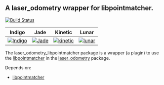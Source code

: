 A laser_odometry wrapper for libpointmatcher.
---

[![Build Status](https://travis-ci.org/artivis/laser_odometry_libpointmatcher.svg?branch=master)](https://travis-ci.org/artivis/laser_odometry_libpointmatcher)

| Indigo            | Jade              | Kinetic            | Lunar              |
|-------------------|-------------------|--------------------|--------------------|
| [![Indigo][1]][5] | [![Jade][2]][5]   | [![kinetic][3]][5] | [![lunar][4]][5]   |

[1]: https://travis-matrix-badges.herokuapp.com/repos/artivis/laser_odometry_libpointmatcher/branches/master/1
[2]: https://travis-matrix-badges.herokuapp.com/repos/artivis/laser_odometry_libpointmatcher/branches/master/4
[3]: https://travis-matrix-badges.herokuapp.com/repos/artivis/laser_odometry_libpointmatcher/branches/master/7
[4]: https://travis-matrix-badges.herokuapp.com/repos/artivis/laser_odometry_libpointmatcher/branches/master/10
[5]: https://travis-ci.org/artivis/laser_odometry_libpointmatcher

The laser_odometry_libpointmatcher package is a wrapper (a plugin) to use the [libpointmatcher](https://github.com/ethz-asl/libpointmatcher) in the [laser_odometry](https://github.com/artivis/laser_odometry) package.

Depends on:

 -  [libpointmatcher](https://github.com/ethz-asl/libpointmatcher)
